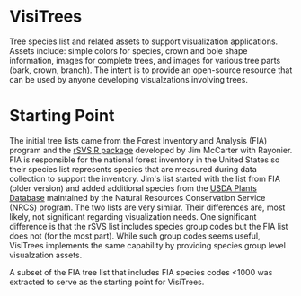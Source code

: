 # VisiTrees
Tree species list and related assets to support visualization applications. Assets include: simple colors for species, crown and bole shape information, images for complete trees, and images for various tree parts (bark, crown, branch). The intent is to provide an open-source resource that can be used by anyone developing visualzations involving trees.

# Starting Point
The initial tree lists came from the Forest Inventory and Analysis (FIA) program and the [rSVS R package](https://github.com/Rayonier/rSVS) developed by Jim McCarter with Rayonier. FIA is responsible for the national forest inventory in the United States so their species list represents species that are measured during data collection to support the inventory. Jim's list started with the list from FIA (older version) and added additional species from the [USDA Plants Database](https://plants.usda.gov/home) maintained by the Natural Resources Conservation Service (NRCS) program. The two lists are very similar. Their differences are, most likely, not significant regarding visualization needs. One significant difference is that the rSVS list includes species group codes but the FIA list does not (for the most part). While such group codes seems useful, VisiTrees implements the same capability by providing species group level visualzation assets.

A subset of the FIA tree list that includes FIA species codes <1000 was extracted to serve as the starting point for VisiTrees.
